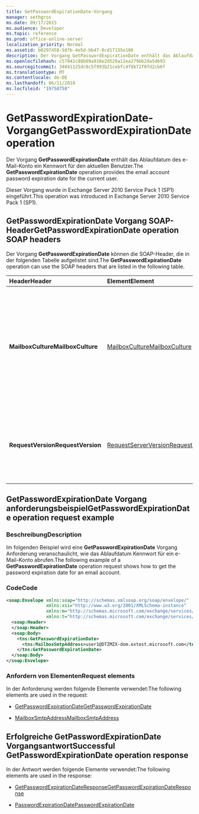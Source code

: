 ```yaml
---
title: GetPasswordExpirationDate-Vorgang
manager: sethgros
ms.date: 09/17/2015
ms.audience: Developer
ms.topic: reference
ms.prod: office-online-server
localization_priority: Normal
ms.assetid: b0297458-58fb-4e5d-bb47-0cd17155e106
description: Der Vorgang GetPasswordExpirationDate enthält das Ablaufdatum des e-Mail-Konto ein Kennwort für den aktuellen Benutzer.
ms.openlocfilehash: c57942c88b09a910e2d529a12ea279bb2da5d693
ms.sourcegitcommit: 34041125dc8c5f993b21cebfc4f8b72f0fd2cb6f
ms.translationtype: MT
ms.contentlocale: de-DE
ms.lasthandoff: 06/11/2018
ms.locfileid: "19758758"
---
```

# <a name="getpasswordexpirationdate-operation"></a><span data-ttu-id="6f746-103">GetPasswordExpirationDate-Vorgang</span><span class="sxs-lookup"><span data-stu-id="6f746-103">GetPasswordExpirationDate operation</span></span>

<span data-ttu-id="6f746-104">Der Vorgang **GetPasswordExpirationDate** enthält das Ablaufdatum des e-Mail-Konto ein Kennwort für den aktuellen Benutzer.</span><span class="sxs-lookup"><span data-stu-id="6f746-104">The **GetPasswordExpirationDate** operation provides the email account password expiration date for the current user.</span></span> 
  
<span data-ttu-id="6f746-105">Dieser Vorgang wurde in Exchange Server 2010 Service Pack 1 (SP1) eingeführt.</span><span class="sxs-lookup"><span data-stu-id="6f746-105">This operation was introduced in Exchange Server 2010 Service Pack 1 (SP1).</span></span>
  
## <a name="getpasswordexpirationdate-operation-soap-headers"></a><span data-ttu-id="6f746-106">GetPasswordExpirationDate Vorgang SOAP-Header</span><span class="sxs-lookup"><span data-stu-id="6f746-106">GetPasswordExpirationDate operation SOAP headers</span></span>

<span data-ttu-id="6f746-107">Der Vorgang **GetPasswordExpirationDate** können die SOAP-Header, die in der folgenden Tabelle aufgelistet sind.</span><span class="sxs-lookup"><span data-stu-id="6f746-107">The **GetPasswordExpirationDate** operation can use the SOAP headers that are listed in the following table.</span></span> 
  
|<span data-ttu-id="6f746-108">**Header**</span><span class="sxs-lookup"><span data-stu-id="6f746-108">**Header**</span></span>|<span data-ttu-id="6f746-109">**Element**</span><span class="sxs-lookup"><span data-stu-id="6f746-109">**Element**</span></span>|<span data-ttu-id="6f746-110">**Beschreibung**</span><span class="sxs-lookup"><span data-stu-id="6f746-110">**Description**</span></span>|
|:-----|:-----|:-----|
|<span data-ttu-id="6f746-111">**MailboxCulture**</span><span class="sxs-lookup"><span data-stu-id="6f746-111">**MailboxCulture**</span></span> <br/> |[<span data-ttu-id="6f746-112">MailboxCulture</span><span class="sxs-lookup"><span data-stu-id="6f746-112">MailboxCulture</span></span>](mailboxculture.md) <br/> |<span data-ttu-id="6f746-113">Bezeichnet die Kultur gemäß Definition in RFC 3066, "Tags for the Identification des Languages", um Zugriff auf das Postfach verwendet werden.</span><span class="sxs-lookup"><span data-stu-id="6f746-113">Identifies the culture, as defined in RFC 3066, "Tags for the Identification of Languages", to be used to access the mailbox.</span></span> <span data-ttu-id="6f746-114">Dies gilt für eine Anforderung.</span><span class="sxs-lookup"><span data-stu-id="6f746-114">This is applicable to a request.</span></span>  <br/> |
|<span data-ttu-id="6f746-115">**RequestVersion**</span><span class="sxs-lookup"><span data-stu-id="6f746-115">**RequestVersion**</span></span> <br/> |[<span data-ttu-id="6f746-116">RequestServerVersion</span><span class="sxs-lookup"><span data-stu-id="6f746-116">RequestServerVersion</span></span>](requestserverversion.md) <br/> |<span data-ttu-id="6f746-117">Das Schema für die Anforderung Vorgang identifiziert.</span><span class="sxs-lookup"><span data-stu-id="6f746-117">Identifies the schema for the operation request.</span></span> <span data-ttu-id="6f746-118">Dies gilt für eine Anforderung.</span><span class="sxs-lookup"><span data-stu-id="6f746-118">This is applicable to a request.</span></span> <span data-ttu-id="6f746-119">Dies gilt für eine Anforderung.</span><span class="sxs-lookup"><span data-stu-id="6f746-119">This is applicable to a request.</span></span>  <br/> |
   
## <a name="getpasswordexpirationdate-operation-request-example"></a><span data-ttu-id="6f746-120">GetPasswordExpirationDate Vorgang anforderungsbeispiel</span><span class="sxs-lookup"><span data-stu-id="6f746-120">GetPasswordExpirationDate operation request example</span></span>

### <a name="description"></a><span data-ttu-id="6f746-121">Beschreibung</span><span class="sxs-lookup"><span data-stu-id="6f746-121">Description</span></span>

<span data-ttu-id="6f746-122">Im folgenden Beispiel wird eine **GetPasswordExpirationDate** Vorgang Anforderung veranschaulicht, wie das Ablaufdatum Kennwort für ein e-Mail-Konto abrufen.</span><span class="sxs-lookup"><span data-stu-id="6f746-122">The following example of a **GetPasswordExpirationDate** operation request shows how to get the password expiration date for an email account.</span></span> 
  
### <a name="code"></a><span data-ttu-id="6f746-123">Code</span><span class="sxs-lookup"><span data-stu-id="6f746-123">Code</span></span>

```XML
<soap:Envelope xmlns:soap="http://schemas.xmlsoap.org/soap/envelope/"
               xmlns:xsi="http://www.w3.org/2001/XMLSchema-instance"
               xmlns:m="http://schemas.microsoft.com/exchange/services/2006/messages"
               xmlns:t="http://schemas.microsoft.com/exchange/services/2006/types">
  <soap:Header>
  </soap:Header>
  <soap:Body>
    <tns:GetPasswordExpirationDate>
      <tns:MailboxSmtpAddress>user1@DTZMZX-dom.extest.microsoft.com</tns:MailboxSmtpAddress>
    </tns:GetPasswordExpirationDate>
  </soap:Body>
</soap:Envelope>

```

### <a name="request-elements"></a><span data-ttu-id="6f746-124">Anfordern von Elementen</span><span class="sxs-lookup"><span data-stu-id="6f746-124">Request elements</span></span>

<span data-ttu-id="6f746-125">In der Anforderung werden folgende Elemente verwendet:</span><span class="sxs-lookup"><span data-stu-id="6f746-125">The following elements are used in the request:</span></span>
  
- [<span data-ttu-id="6f746-126">GetPasswordExpirationDate</span><span class="sxs-lookup"><span data-stu-id="6f746-126">GetPasswordExpirationDate</span></span>](getpasswordexpirationdate.md)
    
- [<span data-ttu-id="6f746-127">MailboxSmtpAddress</span><span class="sxs-lookup"><span data-stu-id="6f746-127">MailboxSmtpAddress</span></span>](mailboxsmtpaddress.md)
    
## <a name="successful-getpasswordexpirationdate-operation-response"></a><span data-ttu-id="6f746-128">Erfolgreiche GetPasswordExpirationDate Vorgangsantwort</span><span class="sxs-lookup"><span data-stu-id="6f746-128">Successful GetPasswordExpirationDate operation response</span></span>

<span data-ttu-id="6f746-129">In der Antwort werden folgende Elemente verwendet:</span><span class="sxs-lookup"><span data-stu-id="6f746-129">The following elements are used in the response:</span></span>
  
- [<span data-ttu-id="6f746-130">GetPasswordExpirationDateResponse</span><span class="sxs-lookup"><span data-stu-id="6f746-130">GetPasswordExpirationDateResponse</span></span>](getpasswordexpirationdateresponse.md)
    
- [<span data-ttu-id="6f746-131">PasswordExpirationDate</span><span class="sxs-lookup"><span data-stu-id="6f746-131">PasswordExpirationDate</span></span>](passwordexpirationdate.md)
    

